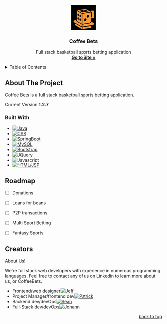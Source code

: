 <a name="readme-top"></a>
<br />
<div align="center">
  <a href="https://github.com/jsath/coffee_bets">
    <img src="/src/main/resources/static/imgs/coffee_dice_black.png" alt="Logo" width="80" height="80">
  </a>

<h3 align="center">Coffee Bets</h3>

  <p align="center">
    Full stack basketball sports betting application
    <br />
    <a href="http://coffeebets.com/"><strong>Go to Site »</strong></a>
  </p>
</div>



<!-- TABLE OF CONTENTS -->
<details>
  <summary>Table of Contents</summary>
  <ol>
    <li>
      <a href="#about-the-project">About The Project</a>
      <ul>
        <li><a href="#built-with">Built With</a></li>
        <li><a href="#roadmap">Roadmap</a></li>
      </ul>
    </li>
    <li><a href="#creators">Creators</a></li>
  </ol>
</details>



## About The Project


<p>Coffee Bets is a full stack basketball sports betting application. </p>


<p>Current Version <strong>1.2.7</strong></p>



### Built With

* [![Java][Java.com]][Java-url]
* [![CSS][CSS.com]][CSS-url]
* [![SpringBoot][SpringBoot.com]][SpringBoot-url]
* [![MySQL][MySQL.com]][MySQL-url]
* [![Bootstrap][Bootstrap.com]][Bootstrap-url]
* [![JQuery][JQuery.com]][JQuery-url]
* [![Javascript][Javascript.com]][Javascript-url]
* [![HTML/JSP][HTML.com]][HTML-url]


<!-- ROADMAP -->
## Roadmap

- [ ] Donations
- [ ] Loans for beans 
- [ ] P2P transactions
- [ ] Multi Sport Betting
- [ ] Fantasy Sports





<!-- Creators -->
## Creators

About Us!

We're full stack web developers with experience in numerous programming languages. Feel free to contact any of us on Linkedin to learn more about us, or CoffeeBets.  

* Frontend/web designer[![Jeff][Jeff.com]][Jeff-url] 
* Project Manager/frontend dev[![Patrick][Pat.com]][Pat-url]
* Backend dev/devOps[![Sean][Sean.com]][Sean-url]
* Full-Stack dev/devOps[![Johann][Johann.com]][Johann-url]





<p align="right"><a href="#readme-top">back to top</a></p>



<!-- MARKDOWN LINKS & IMAGES -->
<!-- https://www.markdownguide.org/basic-syntax/#reference-style-links -->
[Java.com]: https://img.shields.io/badge/Java-red
[Java-url]: https://docs.oracle.com/en/java/
[Bootstrap.com]: https://img.shields.io/badge/Bootstrap-563D7C?style=for-the-badge&logo=bootstrap&logoColor=white
[Bootstrap-url]: https://getbootstrap.com
[JQuery.com]: https://img.shields.io/badge/jQuery-0769AD?style=for-the-badge&logo=jquery&logoColor=white
[JQuery-url]: https://jquery.com 
[Javascript.com]: https://img.shields.io/badge/Javascript-yellow?logo=javascript
[Javascript-url]: https://developer.mozilla.org/en-US/docs/Web/JavaScript
[SpringBoot.com]: https://img.shields.io/badge/SpringBoot-gray?logo=springboot
[SpringBoot-url]: https://docs.spring.io/spring-boot/docs/current/reference/htmlsingle/
[MySQL.com]: https://img.shields.io/badge/MySQL-grey?logo=mysql
[MySQL-url]: https://dev.mysql.com/doc/
[CSS.com]: https://img.shields.io/badge/CSS-blue?logo=css3
[CSS-url]: https://developer.mozilla.org/en-US/docs/Web/CSS
[HTML.com]: https://img.shields.io/badge/-HTML-orange?logo=HTML5
[HTML-url]: https://developer.mozilla.org/en-US/docs/Web/HTML


<!--Linkedins-->
[Jeff.com]: https://img.shields.io/badge/-Jeffrey%20Gomez-black?logo=linkedin
[Jeff-url]: https://www.linkedin.com/in/jeffrey-gomez-7a52a698/
[Pat.com]: https://img.shields.io/badge/-Patrick%20Sobieski-black?logo=linkedin
[Pat-url]: https://www.linkedin.com/in/patrick-sobieski/
[Sean.com]: https://img.shields.io/badge/-Sean%20Tomberlin-black?logo=linkedin
[Sean-url]: https://www.linkedin.com/in/sean-tomberlin-19b923247/
[Johann.com]: https://img.shields.io/badge/-Johann%20Sathianathen-black?logo=linkedin
[Johann-url]: https://www.linkedin.com/in/jsathianathen/




